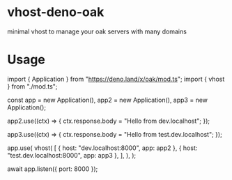 # vhost-deno-oak
minimal vhost to manage your oak servers with many domains

# Usage

import { Application } from "https://deno.land/x/oak/mod.ts";
import { vhost } from "./mod.ts";

const app = new Application(),
  app2 = new Application(),
  app3 = new Application();

app2.use((ctx) => {
  ctx.response.body = "Hello from dev.localhost";
});

app3.use((ctx) => {
  ctx.response.body = "Hello from test.dev.localhost";
});

app.use(
  vhost(
    [
      { host: "dev.localhost:8000", app: app2 },
      { host: "test.dev.localhost:8000", app: app3 },
    ],
  ),
);

await app.listen({ port: 8000 });

